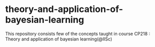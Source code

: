 # theory-and-application-of-bayesian-learning
This repository consists  few of the concepts taught in course CP218 : Theory and application of bayesian learning(@IISc)
